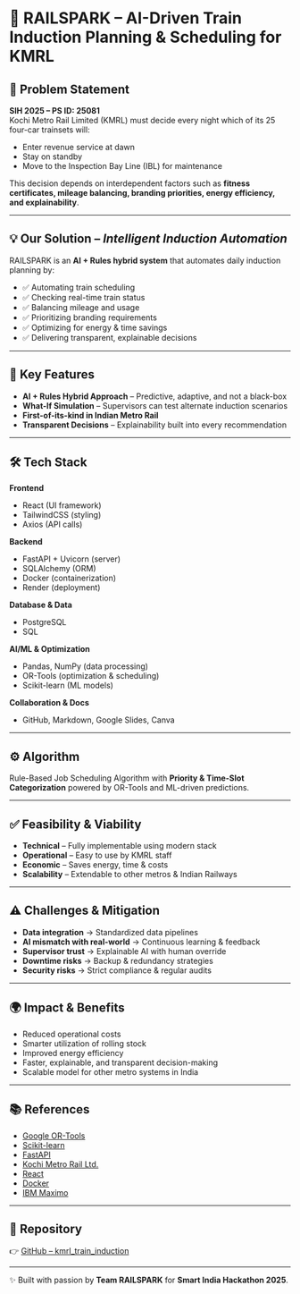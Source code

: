 # 🚆 RAILSPARK – AI-Driven Train Induction Planning & Scheduling for KMRL  

## 📌 Problem Statement  
**SIH 2025 – PS ID: 25081**  
Kochi Metro Rail Limited (KMRL) must decide every night which of its 25 four-car trainsets will:  
- Enter revenue service at dawn  
- Stay on standby  
- Move to the Inspection Bay Line (IBL) for maintenance  

This decision depends on interdependent factors such as **fitness certificates, mileage balancing, branding priorities, energy efficiency, and explainability**.  

---

## 💡 Our Solution – *Intelligent Induction Automation*  
RAILSPARK is an **AI + Rules hybrid system** that automates daily induction planning by:  
- ✅ Automating train scheduling  
- ✅ Checking real-time train status  
- ✅ Balancing mileage and usage  
- ✅ Prioritizing branding requirements  
- ✅ Optimizing for energy & time savings  
- ✅ Delivering transparent, explainable decisions  

---

## 🚀 Key Features  
- **AI + Rules Hybrid Approach** – Predictive, adaptive, and not a black-box  
- **What-If Simulation** – Supervisors can test alternate induction scenarios  
- **First-of-its-kind in Indian Metro Rail**  
- **Transparent Decisions** – Explainability built into every recommendation  

---

## 🛠️ Tech Stack  

**Frontend**  
- React (UI framework)  
- TailwindCSS (styling)  
- Axios (API calls)  

**Backend**  
- FastAPI + Uvicorn (server)  
- SQLAlchemy (ORM)  
- Docker (containerization)  
- Render (deployment)  

**Database & Data**  
- PostgreSQL  
- SQL  

**AI/ML & Optimization**  
- Pandas, NumPy (data processing)  
- OR-Tools (optimization & scheduling)  
- Scikit-learn (ML models)  

**Collaboration & Docs**  
- GitHub, Markdown, Google Slides, Canva  

---

## ⚙️ Algorithm  
Rule-Based Job Scheduling Algorithm with **Priority & Time-Slot Categorization** powered by OR-Tools and ML-driven predictions.  

---

## ✅ Feasibility & Viability  
- **Technical** – Fully implementable using modern stack  
- **Operational** – Easy to use by KMRL staff  
- **Economic** – Saves energy, time & costs  
- **Scalability** – Extendable to other metros & Indian Railways  

---

## ⚠️ Challenges & Mitigation  
- **Data integration** → Standardized data pipelines  
- **AI mismatch with real-world** → Continuous learning & feedback  
- **Supervisor trust** → Explainable AI with human override  
- **Downtime risks** → Backup & redundancy strategies  
- **Security risks** → Strict compliance & regular audits  

---

## 🌍 Impact & Benefits  
- Reduced operational costs  
- Smarter utilization of rolling stock  
- Improved energy efficiency  
- Faster, explainable, and transparent decision-making  
- Scalable model for other metro systems in India  

---

## 📚 References  
- [Google OR-Tools](https://developers.google.com/optimization)  
- [Scikit-learn](https://scikit-learn.org)  
- [FastAPI](https://fastapi.tiangolo.com)  
- [Kochi Metro Rail Ltd.](https://kochimetro.org)  
- [React](https://react.dev/learn)  
- [Docker](https://docs.docker.com)  
- [IBM Maximo](https://www.ibm.com/in-en)  

---

## 📂 Repository  
👉 [GitHub – kmrl_train_induction](https://github.com/rrrradhikaa/kmrl_train_induction)  

---

✨ Built with passion by **Team RAILSPARK** for **Smart India Hackathon 2025**.  
